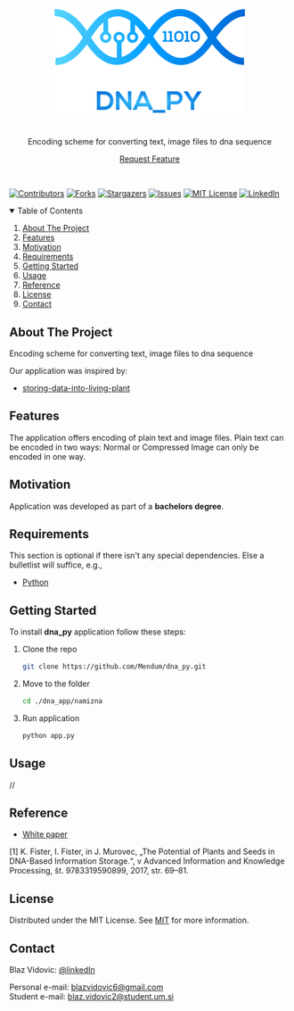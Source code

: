 <!--
*** Thanks to othneildrew (https://github.com/othneildrew)
*** for his Read.me template
*** othneildrew/Best-README-Template
*** Thanks again!
-->

<!-- PROJECT LOGO -->
<h3 align="center">
  <br>
  <a href="https://github.com/Mendum/dna_py">
    <img src="https://github.com/Mendum/dna_py/blob/version_beta/dna_app/namizna/image/logo.png" alt="Logo">
  </a>
  <br>
</h3>
<h1>    </h1>
<p align="center">
  <a>Encoding scheme for converting text, image files to dna sequence</a>
</p>
<p align="center">
  <a href="https://github.com/Mendum/dna_py/issues">Request Feature</a>
</p>
<br>

[![Contributors][contributors-shield]][contributors-url]
[![Forks][forks-shield]][forks-url]
[![Stargazers][stars-shield]][stars-url]
[![Issues][issues-shield]][issues-url]
[![MIT License][license-shield]][license-url]
[![LinkedIn][linkedin-shield]][linkedin-url]
<br>

<!-- TABLE OF CONTENTS -->
<details open="open">
  <summary>Table of Contents</summary>
  <ol>
    <li><a href="#about-the-project">About The Project</a></li>
    <li><a href="#features">Features</a></li>
    <li><a href="#motivation">Motivation</a></li>
    <li><a href="#requirements">Requirements</a></li>
    <li><a href="#getting-started">Getting Started</a></li>
    <li><a href="#usage">Usage</a></li>
    <li><a href="#referce">Reference</a></li>
    <li><a href="#license">License</a></li>
    <li><a href="#contact">Contact</a></li>
  </ol>
</details>


<!-- About The Project -->
## About The Project

Encoding scheme for converting text, image files to dna sequence

Our application was inspired by:
+ [storing-data-into-living-plant](http://www.storing-data-into-living-plant.net/)


<!-- Features -->
## Features

The application offers encoding of plain text and image files.
Plain text can be encoded in two ways: Normal or Compressed
Image can only be encoded in one way.


<!-- Motivation -->
## Motivation

Application was developed as part of a **bachelors degree**.


<!-- Requirements -->
## Requirements

This section is optional if there isn't any special dependencies. Else a bulletlist will suffice, e.g.,
+ [Python](https://www.python.org/)

## Getting Started

To install **dna_py** application follow these steps:

1. Clone the repo
   ```sh
   git clone https://github.com/Mendum/dna_py.git
   ```
2. Move to the folder
   ```sh
   cd ./dna_app/namizna
   ```
3. Run application
   ```python
   python app.py
   ```

<!-- Usage -->
## Usage

//


<!-- Reference -->
## Reference

+ [White paper](https://www.researchgate.net/publication/318715301_The_Potential_of_Plants_and_Seeds_in_DNA-Based_Information_Storage)

[1] K. Fister, I. Fister, in J. Murovec, „The Potential of Plants and Seeds in DNA-Based Information Storage.“, v Advanced Information and Knowledge Processing, št. 9783319590899, 2017, str. 69–81.


<!-- License -->
## License

Distributed under the MIT License. See [MIT](http://opensource.org/licenses/mit-license.php) for more information.


<!-- Contact -->
## Contact

Blaz Vidovic: [@linkedIn](https://www.linkedin.com/in/blaz-vidovic/)

Personal e-mail: blazvidovic6@gmail.com<br>Student e-mail: blaz.vidovic2@student.um.si


<!-- MARKDOWN LINKS & IMAGES -->
<!-- https://shields.io/ -->
<!-- https://www.markdownguide.org/basic-syntax/#reference-style-links -->

[contributors-shield]: https://img.shields.io/github/contributors/Mendum/dna_py.svg?style=for-the-badge
[contributors-url]: https://github.com/Mendum/dna_py/graphs/contributors
[forks-shield]: https://img.shields.io/github/forks/Mendum/dna_py.svg?style=for-the-badge
[forks-url]: https://github.comMendum/dna_py/network/members
[stars-shield]: https://img.shields.io/github/stars/Mendum/dna_py.svg?style=for-the-badge
[stars-url]: https://github.com/Mendum/dna_py/stargazers
[issues-shield]: https://img.shields.io/github/issues/Mendum/dna_py.svg?style=for-the-badge
[issues-url]: https://github.com/Mendum/dna_py/issues
[license-shield]: https://img.shields.io/github/license/Mendum/dna_py.svg?style=for-the-badge
[license-url]: https://github.com/Mendum/dna_py/blob/master/LICENSE.txt
[linkedin-shield]: https://img.shields.io/badge/-LinkedIn-black.svg?style=for-the-badge&logo=linkedin&colorB=555
[linkedin-url]: https://www.linkedin.com/in/blaz-vidovic/
